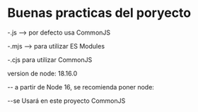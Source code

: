 # Buenas practicas del poryecto

-.js --> por defecto usa CommonJS

-.mjs --> para utilizar ES Modules

-.cjs para utilizar CommonJS

version de node: 18.16.0

-- a partir de Node 16, se recomienda poner node:

--se Usará en este proyecto CommonJS